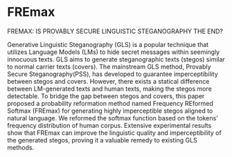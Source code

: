 # FREmax

FREMAX: IS PROVABLY SECURE LINGUISTIC STEGANOGRAPHY THE END?

Generative Linguistic Steganography (GLS) is a popular technique that utilizes Language Models (LMs) to hide secret messages within seemingly innocuous texts. GLS aims to generate steganographic texts (stegos) similar to normal carrier texts (covers). The mainstream GLS method, Provably Secure Steganography(PSS), has developed to guarantee imperceptibility between stegos and covers. However, there exists a statical difference between LM-generated texts and human texts, making the stegos more detectable. To bridge the gap between stegos and covers, this paper proposed a probability reformation method named Frequency REformed Softmax (FREmax) for generating highly imperceptible stegos aligned to natural language. We reformed the softmax function based on the tokens’ frequency distribution of human corpus. Extensive experimental results show that FREmax can improve the linguistic quality and imperceptibility of the generated stegos, proving it a valuable remedy to existing GLS methods.
